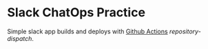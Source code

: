 # Slack ChatOps Practice

Simple slack app builds and deploys with [Github Actions] *repository-dispatch*.

[Github Actions]: https://github.com/features/actions
